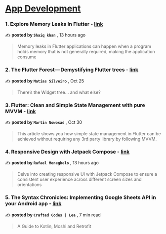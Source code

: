 
<h1><a href=https://medium.com/tag/mobile-app-development/recommended target="_blank" rel="noopener noreferrer">App Development</a></h1>
<h3>1. Explore Memory Leaks In Flutter - <a href=https://medium.com/flutterdevs/explore-memory-leaks-in-flutter-4834a260baa7?source=tag_recommended_feed---------0-84----------mobile_app_development----------31c5dc89_4db1_4c0f_89ee_49c1d46b686c------- target="_blank" rel="noopener noreferrer">link</a></h3>

✍️ **posted by `Shaiq khan`** <date> , 13 hours ago</date>

<blockquote>Memory leaks in Flutter applications can happen when a program holds memory that is not generally required, making the application consume</blockquote>

<h3>2. The Flutter Forest — Demystifying Flutter trees - <a href=https://medium.com/globant/the-flutter-forest-demystifying-flutter-trees-a5ebb4db4efe?source=tag_recommended_feed---------1-107----------mobile_app_development----------31c5dc89_4db1_4c0f_89ee_49c1d46b686c------- target="_blank" rel="noopener noreferrer">link</a></h3>

✍️ **posted by `Matias Silveiro`** <date> , Oct 25</date>

<blockquote>There’s the Widget tree… and what else?</blockquote>

<h3>3. Flutter: Clean and Simple State Management with pure MVVM - <a href=https://medium.com/itnext/mvvm-in-flutter-from-scratch-17757b6433eb?source=tag_recommended_feed---------2-85----------mobile_app_development----------31c5dc89_4db1_4c0f_89ee_49c1d46b686c------- target="_blank" rel="noopener noreferrer">link</a></h3>

✍️ **posted by `Martin Nowosad`** <date> , Oct 30</date>

<blockquote>This article shows you how simple state management in Flutter can be achieved without requiring any 3rd party library by following MVVM.</blockquote>

<h3>4. Responsive Design with Jetpack Compose - <a href=https://medium.com/@rzmeneghelo/responsive-design-with-jetpack-compose-1a20fec95814?source=tag_recommended_feed---------3-84----------mobile_app_development----------31c5dc89_4db1_4c0f_89ee_49c1d46b686c------- target="_blank" rel="noopener noreferrer">link</a></h3>

✍️ **posted by `Rafael Meneghelo`** <date> , 13 hours ago</date>

<blockquote>Delve into creating responsive UI with Jetpack Compose to ensure a consistent user experience across different screen sizes and orientations</blockquote>

<h3>5. The Syntax Chronicles: Implementing Google Sheets API in your Android app - <a href=https://medium.com/mobile-app-circular/the-syntax-chronicles-implementing-google-sheets-api-in-your-android-app-8d1bf9fa061a?source=tag_recommended_feed---------4-107----------mobile_app_development----------31c5dc89_4db1_4c0f_89ee_49c1d46b686c------- target="_blank" rel="noopener noreferrer">link</a></h3>

✍️ **posted by `Crafted Codes | Lea`** <date> , 7 min read</date>

<blockquote>A Guide to Kotlin, Moshi and Retrofit</blockquote>

